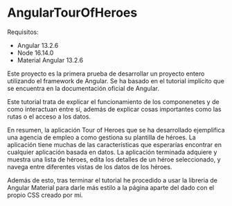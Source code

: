 # AngularTourOfHeroes

Requisitos:
- Angular 13.2.6
- Node 16.14.0
- Material Angular 13.2.6

Este proyecto es la primera prueba de desarrollar un proyecto entero utilizando el framework de Angular. 
Se ha basado en el tutorial implícito que se encuentra en la documentación oficial de Angular.

Este tutorial trata de explicar el funcionamiento de los componenetes y de como interactuan entre sí, además de explicar cosas importantes como las rutas o el acceso a los datos.

En resumen, la aplicación Tour of Heroes que se ha desarrollado ejemplifica una agencia de empleo a como gestiona su plantilla de héroes. 
La aplicación tiene muchas de las características que esperarías encontrar en cualquier aplicación basada en datos. 
La aplicación terminada adquiere y muestra una lista de héroes, edita los detalles de un héroe seleccionado, y navega entre diferentes vistas de los datos de los héroes.

Además de esto, tras terminar el tutorial he procedido a usar la libreria de Angular Material para darle más estilo a la página aparte del dado con el propio CSS creado por mí.

